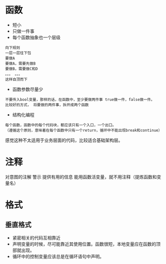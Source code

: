 # 函数
- 短小
- 只做一件事
- 每个函数抽象也一个层级
```
向下规则
一层一层往下包
要做A
要做A，需要先做B
要做B，需要做C和D
。。。 。。。
这样自顶而下
```
- 函数参数尽量少
```
不要传入bool变量，那样的话，在函数中，至少要做两件事 true做一件，false做一件。
比较好的方式， 将要做的两件事，拆开成两个函数
```
- 结构化编程
```
每个函数，函数中的每个代码块，都应该只有一个入口，一个出口。
（遵循这个原则，意味着在每个函数中只有一个return，循环中不能出现break和continue）
```
感觉这种不太适用于业务层面的代码，比较适合基础架构层。

# 注释
对意图的注解
警示
提供有用的信息
能用函数活变量，就不用注释（提炼函数和变量名）

# 格式
## 垂直格式
- 紧密相关的代码互相靠近
- 声明变量的时候，尽可能靠近其使用位置。函数很短，本地变量应在函数的顶部就出现。
- 循环中的控制变量应该总是在循环语句中声明。
